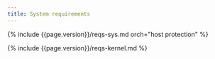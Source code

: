```yaml
---
title: System requirements
---
```


{% include {{page.version}}/reqs-sys.md orch="host protection" %}

{% include {{page.version}}/reqs-kernel.md %}

